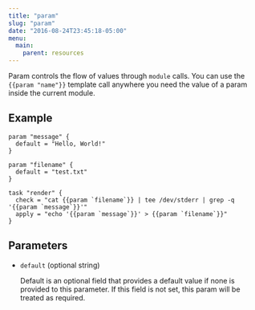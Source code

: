 ```yaml
---
title: "param"
slug: "param"
date: "2016-08-24T23:45:18-05:00"
menu:
  main:
    parent: resources
---
```



Param controls the flow of values through `module` calls. You can use the
`{{param "name"}}` template call anywhere you need the value of a param
inside the current module.


## Example

```hcl
param "message" {
  default = "Hello, World!"
}

param "filename" {
  default = "test.txt"
}

task "render" {
  check = "cat {{param `filename`}} | tee /dev/stderr | grep -q '{{param `message`}}'"
  apply = "echo '{{param `message`}}' > {{param `filename`}}"
}

```


## Parameters

- `default` (optional string)

  Default is an optional field that provides a default value if none is
provided to this parameter. If this field is not set, this param will be
treated as required.


